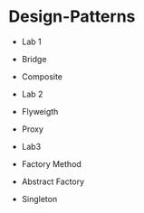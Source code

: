 # Design-Patterns

* Lab 1
 * Bridge
 * Composite

* Lab 2
 * Flyweigth
 * Proxy

* Lab3
 * Factory Method
 * Abstract Factory
 * Singleton
